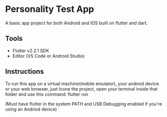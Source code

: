 # Personality Test App

A basic app project for both Android and IOS built on flutter and dart.

## Tools
- Flutter v2.2.1 SDK
- Editor (VS Code or Android Studio)

## Instructions
To run this app on a virtual machine(mobile emulator), your android device or your web browser, just lcone the project, open your terminal inside that folder and use this command: flutter run

(Must have flutter in the system PATH and USB Debugging enabled if you're using an Andriod device)
